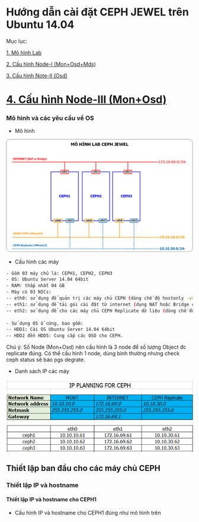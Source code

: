 # Hướng dẫn cài đặt CEPH JEWEL trên Ubuntu 14.04
Mục lục:

[1. Mô hình Lab](#1)

[2. Cấu hình Node-I (Mon+Osd+Mds)](#2)

[3. Cấu hình Note-II (Osd)](#3)

[4. Cấu hình Node-III (Mon+Osd)](#4)
========================

<a name="1"></a>
### Mô hình và các yêu cầu về OS

- Mô hình

![CEPH JEWEL](../images/mohinh-ceph-jewel.png)

- Cấu hình các máy

```sh
- Gồm 03 máy chủ là: CEPH1, CEPH2, CEPH3
- OS: Ubuntu Server 14.04 64bit
- RAM: thấp nhất 04 GB
- Máy có 03 NICs: 
-- eth0: sử dụng để quản trị các máy chủ CEPH (dùng chế độ hostonly -vmnet10 của Vmware workstation)
-- eth1: sử dụng để tải gói cài đặt từ internet (dụng NAT hoặc Bridge của Vmware workstation)
-- eth2: sử dụng để cho các máy chủ CEPH Replicate dữ liệu (dùng chế độ hostonly - vmnet12- của Vmware workstation)

- Sử dụng 05 ổ cứng, bao gồm:
-- HDD1: Cài OS Ubuntu Server 14.04 64bit
-- HDD2 đến HDD5: Cung cấp các OSD cho CEPH.
```

Chú ý: Số Node (Mon+Osd) nên cấu hình là 3 node để số lượng Object đc replicate đúng. Có thể cấu hình 1 node, dùng bình thường nhưng check ceph status sẽ báo pgs degrate.

- Danh sách IP các máy 

![IP Planning](../images/ip-planning-for-ceph.png)


## Thiết lập ban đầu cho các máy chủ CEPH

### Thiết lập IP và hostname
#### Thiết lập IP và hostname cho CEPH1
- Cấu hình IP và hostname cho CEPH1 đúng như mô hình trên

